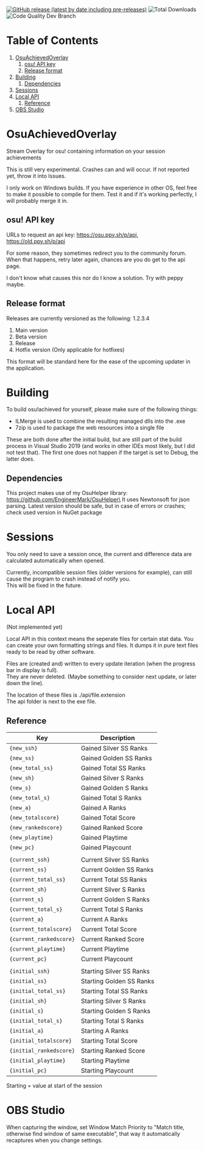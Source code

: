 [![GitHub release (latest by date including pre-releases)](https://img.shields.io/github/v/release/engineermark/osuachievedoverlay?include_prereleases)](https://github.com/EngineerMark/OsuAchievedOverlay/releases/latest)
![Total Downloads](https://img.shields.io/github/downloads/EngineerMark/OsuAchievedOverlay/total)
![Code Quality Dev Branch](https://img.shields.io/codefactor/grade/github/EngineerMark/OsuAchievedOverlay/dev)

# Table of Contents
1. [OsuAchievedOverlay](#OsuAchievedOverlay)
    1. [osu! API key](#osu!-API-key)
    2. [Release format](#release-format)
2. [Building](#building)
    1. [Dependencies](#dependencies)
3. [Sessions](#sessions)
4. [Local API](#local-api)
    1. [Reference](#reference)
5. [OBS Studio](#obs-studio)

# OsuAchievedOverlay
Stream Overlay for osu! containing information on your session achievements

This is still very experimental. Crashes can and will occur. If not reported yet, throw it into Issues.

I only work on Windows builds.
If you have experience in other OS, feel free to make it possible to compile for them. Test it and if it's working perfectly, I will probably merge it in.

## osu! API key

URLs to request an api key: https://osu.ppy.sh/p/api, https://old.ppy.sh/p/api

For some reason, they sometimes redirect you to the community forum. When that happens, retry later again, chances are you do get to the api page.

I don't know what causes this nor do I know a solution. Try with peppy maybe.

## Release format

Releases are currently versioned as the following: 1.2.3.4
1. Main version
2. Beta version
3. Release
4. Hotfix version (Only applicable for hotfixes)

This format will be standard here for the ease of the upcoming updater in the application.

# Building

To build osu!achieved for yourself, please make sure of the following things:
- ILMerge is used to combine the resulting managed dlls into the .exe
- 7zip is used to package the web resources into a single file

These are both done after the initial build, but are still part of the build process in Visual Studio 2019 (and works in other IDEs most likely, but I did not test that).
The first one does not happen if the target is set to Debug, the latter does.

## Dependencies

This project makes use of my OsuHelper library: https://github.com/EngineerMark/OsuHelper\
It uses Newtonsoft for json parsing. Latest version should be safe, but in case of errors or crashes; check used version in NuGet package

# Sessions
You only need to save a session once, the current and difference data are calculated automatically when opened.

Currently, incompatible session files (older versions for example), can still cause the program to crash instead of notify you.\
This will be fixed in the future.

# Local API

(Not implemented yet)

Local API in this context means the seperate files for certain stat data.
You can create your own formatting strings and files. It dumps it in pure text files ready to be read by other software.

Files are (created and) written to every update iteration (when the progress bar in display is full).\
They are never deleted. (Maybe something to consider next update, or later down the line).

The location of these files is ./api/file.extension\
The api folder is next to the exe file.

## Reference

| Key  | Description |
| ------------- | ------------- |
| `{new_ssh}` | Gained Silver SS Ranks |
| `{new_ss}` | Gained Golden SS Ranks |
| `{new_total_ss}` | Gained Total SS Ranks |
| `{new_sh}` | Gained Silver S Ranks |
| `{new_s}` | Gained Golden S Ranks
| `{new_total_s}` | Gained Total S Ranks
| `{new_a}` | Gained A Ranks |
| `{new_totalscore}` | Gained Total Score |
| `{new_rankedscore}` | Gained Ranked Score |
| `{new_playtime}` | Gained Playtime |
| `{new_pc}` | Gained Playcount |
|  |  |
| `{current_ssh}` | Current Silver SS Ranks |
| `{current_ss}` | Current Golden SS Ranks |
| `{current_total_ss}` | Current Total SS Ranks |
| `{current_sh}` | Current Silver S Ranks |
| `{current_s}` | Current Golden S Ranks
| `{current_total_s}` | Current Total S Ranks
| `{current_a}` | Current A Ranks |
| `{current_totalscore}` | Current Total Score |
| `{current_rankedscore}` | Current Ranked Score |
| `{current_playtime}` | Current Playtime |
| `{current_pc}` | Current Playcount |
|  |  |
| `{initial_ssh}` | Starting Silver SS Ranks |
| `{initial_ss}` | Starting Golden SS Ranks |
| `{initial_total_ss}` | Starting Total SS Ranks |
| `{initial_sh}` | Starting Silver S Ranks |
| `{initial_s}` | Starting Golden S Ranks
| `{initial_total_s}` | Starting Total S Ranks
| `{initial_a}` | Starting A Ranks |
| `{initial_totalscore}` | Starting Total Score |
| `{initial_rankedscore}` | Starting Ranked Score |
| `{initial_playtime}` | Starting Playtime |
| `{initial_pc}` | Starting Playcount |

Starting = value at start of the session

# OBS Studio

When capturing the window, set Window Match Priority to "Match title, otherwise find window of same executable", that way it automatically recaptures when you change settings.